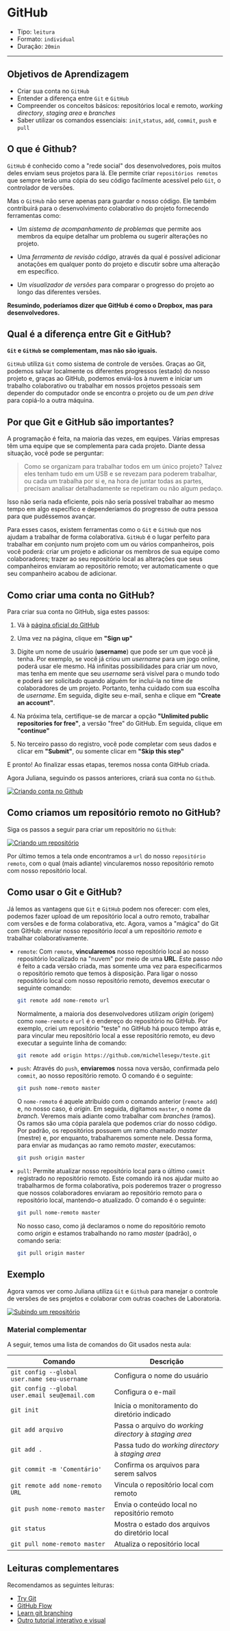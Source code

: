 # GitHub

* Tipo: `leitura`
* Formato: `individual`
* Duração: `20min`

***

## Objetivos de Aprendizagem

* Criar sua conta no `GitHub`
* Entender a diferença entre `Git` e `GitHub`
* Compreender os conceitos básicos: repositórios local e remoto, _working
  directory_, _staging area_ e _branches_
* Saber utilizar os comandos essenciais: `init`,`status`, `add`, `commit`,
  `push` e `pull`

## O que é Github?

`GitHub` é conhecido como a "rede social" dos desenvolvedores, pois muitos deles
enviam seus projetos para lá. Ele permite criar `repositórios remotos` que
sempre terão uma cópia do seu código facilmente acessível pelo `Git`, o
controlador de versões.

Mas o `GitHub` não serve apenas para guardar o nosso código. Ele também
contribuirá para o desenvolvimento colaborativo do projeto fornecendo
ferramentas como:

* Um _sistema de acompanhamento de problemas_ que permite aos membros da equipe
  detalhar um problema ou sugerir alterações no projeto.

* Uma _ferramenta de revisão código_, através da qual é possível adicionar
  anotações em qualquer ponto do projeto e discutir sobre uma alteração em
  específico.

* Um _visualizador de versões_ para comparar o progresso do projeto ao longo das
  diferentes versões.

**Resumindo, poderíamos dizer que GitHub é como o Dropbox, mas para
desenvolvedores.**

## Qual é a diferença entre Git e GitHub?

**`Git` e `GitHub` se complementam, mas não são iguais.**

`GitHub` utiliza `Git` como sistema de controle de versões. Graças ao Git,
podemos salvar localmente os diferentes progressos \(estado\) do nosso projeto
e, graças ao GitHub, podemos enviá-los à nuvem e iniciar um trabalho
colaborativo ou trabalhar em nossos projetos pessoais sem depender do computador
onde se encontra o projeto ou de um _pen drive_ para copiá-lo a outra máquina.

## Por que Git e GitHub são importantes?

A programação é feita, na maioria das vezes, em equipes. Várias empresas têm uma
equipe que se complementa para cada projeto. Diante dessa situação, você pode se
perguntar:

> Como se organizam para trabalhar todos em um único projeto? Talvez eles tenham
> tudo em um USB e se revezam para poderem trabalhar, ou cada um trabalha por si
> e, na hora de juntar todas as partes, precisam analisar detalhadamente se
> repetiram ou não algum pedaço.

Isso não seria nada eficiente, pois não seria possível trabalhar ao mesmo tempo
em algo específico e dependeríamos do progresso de outra pessoa para que
pudéssemos avançar.

Para esses casos, existem ferramentas como o `Git` e `GitHub` que nos ajudam a
trabalhar de forma colaborativa. `GitHub` é o lugar perfeito para trabalhar em
conjunto num projeto com um ou vários companheiros, pois você poderá: criar um
projeto e adicionar os membros de sua equipe como colaboradores; trazer ao seu
repositório local as alterações que seus companheiros enviaram ao repositório
remoto; ver automaticamente o que seu companheiro acabou de adicionar.

## Como criar uma conta no GitHub?

Para criar sua conta no GitHub, siga estes passos:

1. Vá à [página oficial do GitHub](https://github.com)
2. Uma vez na página, clique em **"Sign up"**
3. Digite um nome de usuário \(**username**\) que pode ser um que você já tenha.
   Por exemplo, se você já criou um _username_ para um jogo online, poderá usar
   ele mesmo. Há infinitas possibilidades para criar um novo, mas tenha em mente
   que seu _username_ será visível para o mundo todo e poderá ser solicitado
   quando alguém for incluí-la no time de colaboradores de um projeto. Portanto,
   tenha cuidado com sua escolha de _username_. Em seguida, digite seu e-mail,
   senha e clique em **"Create an account"**.
4. Na próxima tela, certifique-se de marcar a opção **"Unlimited public**
   **repositories for free"**, a versão "free" do GitHub. Em seguida, clique em
   **"continue"**

5. No terceiro passo do registro, você pode completar com seus dados e clicar em
   **"Submit"**, ou somente clicar em **"Skip this step"**

E pronto! Ao finalizar essas etapas, teremos nossa conta GitHub criada.

Agora Juliana, seguindo os passos anteriores, criará
sua conta no `Github`.

[![Criando conta no
Github](https://img.youtube.com/vi/UciuMoszpp8/0.jpg)](https://www.youtube.com/watch?v=UciuMoszpp8)

## Como criamos um repositório remoto no GitHub?

Siga os passos a seguir para criar um repositório no `Github`:

[![Criando um
repositório](https://img.youtube.com/vi/ZPoYWdQdJRs/0.jpg)](https://www.youtube.com/watch?v=ZPoYWdQdJRs)

Por último temos a tela onde encontramos a `url` do nosso `repositório remoto`,
com o qual (mais adiante) vincularemos nosso repositório remoto com nosso
repositório local.

## Como usar o Git e GitHub?

Já lemos as vantagens que `Git` e `GitHub` podem nos oferecer: com eles, podemos
fazer upload de um repositório local a outro remoto, trabalhar com versões e de
forma colaborativa, etc. Agora, vamos a "mágica" do Git com GitHub: enviar nosso
repositório _local_ a um repositório _remoto_ e trabalhar colaborativamente.

* `remote`: Com `remote`, **vincularemos** nosso repositório local ao nosso
  repositório localizado na "nuvem" por meio de uma **URL**. Este passo _não_ é
  feito a cada versão criada, mas somente uma vez para especificarmos o
  repositório remoto que temos à disposição. Para ligar o nosso repositório
  local com nosso repositório remoto, devemos executar o seguinte comando:

  ```bash
  git remote add nome-remoto url
  ```

  Normalmente, a maioria dos desenvolvedores utilizam _origin_ \(origem\) como
  `nome-remoto` e `url` é o endereço do repositório no GitHub. Por exemplo,
  criei um repositório "teste" no GitHub há pouco tempo atrás e, para vincular
  meu repositório local a esse repositório remoto, eu devo executar a seguinte
  linha de comando:

  ```bash
  git remote add origin https://github.com/michellesegv/teste.git
  ```

* `push`: Através do `push`, **enviaremos** nossa nova versão, confirmada pelo
  `commit`, ao nosso repositório remoto. O comando é o seguinte:

  ```bash
  git push nome-remoto master
  ```

  O `nome-remoto` é aquele atribuído com o comando anterior \(`remote add`\) e,
  no nosso caso, é _origin_. Em seguida, digitamos `master`, o nome da _branch_.
  Veremos mais adiante como trabalhar com _branches_ \(ramos\). Os ramos são uma
  cópia paralela que podemos criar do nosso código. Por padrão, os repositórios
  possuem um ramo chamado _master_ \(mestre\) e, por enquanto, trabalharemos
  somente nele. Dessa forma, para enviar as mudanças ao ramo remoto _master_,
  executamos:

  ```bash
  git push origin master
  ```

* `pull`: Permite atualizar nosso repositório local para o último `commit`
  registrado no repositório remoto. Este comando irá nos ajudar muito ao
  trabalharmos de forma colaborativa, pois poderemos trazer o progresso que
  nossos colaboradores enviaram ao repositório remoto para o repositório local,
  mantendo-o atualizado. O comando é o seguinte:

  ```bash
  git pull nome-remoto master
  ```

  No nosso caso, como já declaramos o nome do repositório remoto como _origin_ e
  estamos trabalhando no ramo _master_ \(padrão\), o comando seria:

  ```bash
  git pull origin master
  ```

## Exemplo

Agora vamos ver como Juliana utiliza `Git` e `Github` para manejar o controle
de versões de ses projetos e colaborar com outras coaches de Laboratoria.

[![Subindo um
repositório](https://img.youtube.com/vi/rfb3abnbkxM/0.jpg)](https://www.youtube.com/watch?v=rfb3abnbkxM)

### Material complementar

A seguir, temos uma lista de comandos do Git usados nesta aula:

| Comando | Descrição |
| --- | --- |
| `git config --global user.name seu-username` | Configura o nome do usuário |
| `git config --global user.email seu@email.com` | Configura o e-mail |
| `git init` | Inicia o monitoramento do diretório indicado |
| `git add arquivo` | Passa o arquivo do _working directory_ à _staging area_ |
| `git add .` | Passa tudo do _working directory_ à _staging area_ |
| `git commit -m 'Comentário'` | Confirma os arquivos para serem salvos |
| `git remote add nome-remoto URL` | Vincula o repositório local com remoto |
| `git push nome-remoto master` | Envia o conteúdo local no repositório remoto|
| `git status` | Mostra o estado dos arquivos do diretório local |
| `git pull nome-remoto master` | Atualiza o repositório local |

## Leituras complementares

Recomendamos as seguintes leituras:

* [Try Git](https://try.github.io/levels/1/challenges/1)
* [GitHub Flow](https://services.github.com/on-demand/intro-to-github/)
* [Learn git branching](https://learngitbranching.js.org/)
* [Outro tutorial interativo e
  visual](http://www.ndpsoftware.com/git-cheatsheet.html)
